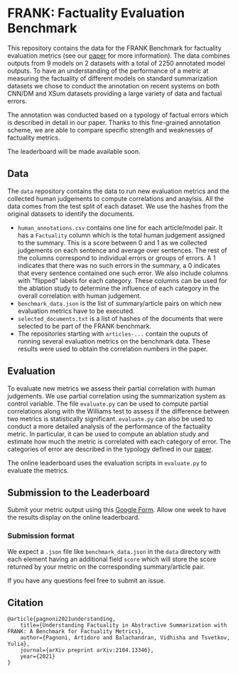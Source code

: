 # FRANK: Factuality Evaluation Benchmark

This repository contains the data for the FRANK Benchmark for factuality evaluation metrics (see our [paper](https://arxiv.org/abs/2104.13346) for more information). The data combines outputs from 9 models on 2 datasets with a total of 2250 annotated model outputs. To have an understanding of the performance of a metric at measuring the factuality of different models on standard summarization datasets we chose to conduct the annotation on recent systems on both CNN/DM and XSum datasets providing a large variety of data and factual errors.

The annotation was conducted based on a typology of factual errors which is described in detail in our paper. Thanks to this fine-grained annotation scheme, we are able to compare specific strength and weaknesses of factuality metrics.

The leaderboard will be made available soon.

## Data
The `data` repository contains the data to run new evaluation metrics and the collected human judgements to compute correlations and anaylsis. All the data comes from the test split of each dataset. We use the hashes from the original datasets to identify the documents.

- `human_annotations.csv` contains one line for each article/model pair. It has a `Factuality` column which is the total human judgement assigned to the summary. This is a score between 0 and 1 as we collected judgements on each sentence and average over sentences. The rest of the columns correspond to individual errors or groups of errors. A 1 indicates that there was no such errors in the summary, a 0 indicates that every sentence contained one such error. We also include columns with "flipped" labels for each category. These columns can be used for the ablation study to determine the influence of each category in the overall correlation with human judgement.
- `benchmark_data.json` is the list of summary/article pairs on which new evaluation metrics have to be executed.
- `selected_documents.txt` is a list of hashes of the documents that were selected to be part of the FRANK benchmark.
- The repositories starting with `articles-...` contain the ouputs of running several evaluation metrics on the benchmark data. These results were used to obtain the correlation numbers in the paper.

## Evaluation
To evaluate new metrics we assess their partial correlation with human judgements. We use partial correlation using the summarization system as control variable. 
The file `evaluate.py` can be used to compute partial correlations along with the Williams test to assess if the difference between two metrics is statistically significant. `evaluate.py` can also be used to conduct a more detailed analysis of the performance of the factuality metric. In particular, it can be used to compute an ablation study and estimate how much the metric is correlated with each category of error. The categories of error are described in the typology defined in our [paper](https://arxiv.org/abs/2104.13346).


The online leaderboard uses the evaluation scripts in `evaluate.py` to evaluate the metrics.

## Submission to the Leaderboard
Submit your metric output using this [Google Form](https://forms.gle/UBC5VCx4t79yjnQ8A). Allow one week to have the results display on the online leaderboard.

### Submission format
We expect a `.json` file like `benchmark_data.json` in the `data` directory with each element having an additional field `score` which will store the score returned by your metric on the corresponding summary/article pair. 

If you have any questions feel free to submit an issue.

## Citation
```
@article{pagnoni2021understanding,
    title={Understanding Factuality in Abstractive Summarization with FRANK: A Benchmark for Factuality Metrics},
    author={Pagnoni, Artidoro and Balachandran, Vidhisha and Tsvetkov, Yulia},
    journal={arXiv preprint arXiv:2104.13346},
    year={2021}
}
```
